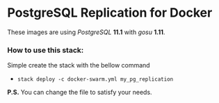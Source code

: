 # PostgreSQL Replication for Docker

These images are using *PostgreSQL* **11.1** with *gosu* **1.11**.

### How to use this stack:
Simple create the stack with the bellow command
*  `stack deploy -c docker-swarm.yml my_pg_replication`

**P.S.** You can change the file to satisfy your needs.